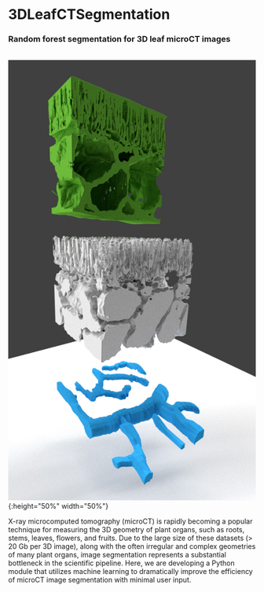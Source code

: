 # 3DLeafCTSegmentation
### Random forest segmentation for 3D leaf microCT images

<br> ![Alt text](imgs_readme/Nymphaea_Peelback_Exploded_sml.jpg?raw=true "Fig. 1"){:height="50%" width="50%"} <br>

X-ray microcomputed tomography (microCT) is rapidly becoming a popular technique for measuring the 3D geometry of plant organs, such as roots, stems, leaves, flowers, and fruits. Due to the large size of these datasets (> 20 Gb per 3D image), along with the often irregular and complex geometries of many plant organs, image segmentation represents a substantial bottleneck in the scientific pipeline. Here, we are developing a Python module that utilizes machine learning to dramatically improve the efficiency of microCT image segmentation with minimal user input. 
